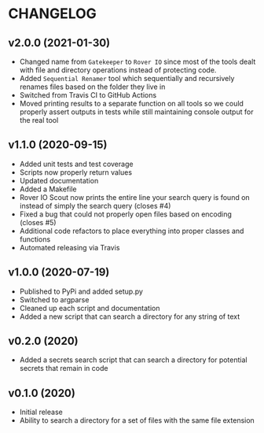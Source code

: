 # CHANGELOG

## v2.0.0 (2021-01-30)

* Changed name from `Gatekeeper` to `Rover IO` since most of the tools dealt with file and directory operations instead of protecting code.
* Added `Sequential Renamer` tool which sequentially and recursively renames files based on the folder they live in
* Switched from Travis CI to GitHub Actions
* Moved printing results to a separate function on all tools so we could properly assert outputs in tests while still maintaining console output for the real tool

## v1.1.0 (2020-09-15)

* Added unit tests and test coverage
* Scripts now properly return values
* Updated documentation
* Added a Makefile
* Rover IO Scout now prints the entire line your search query is found on instead of simply the search query (closes #4)
* Fixed a bug that could not properly open files based on encoding (closes #5)
* Additional code refactors to place everything into proper classes and functions
* Automated releasing via Travis

## v1.0.0 (2020-07-19)

* Published to PyPi and added setup.py
* Switched to argparse
* Cleaned up each script and documentation
* Added a new script that can search a directory for any string of text

## v0.2.0 (2020)

* Added a secrets search script that can search a directory for potential secrets that remain in code

## v0.1.0 (2020)

* Initial release
* Ability to search a directory for a set of files with the same file extension
